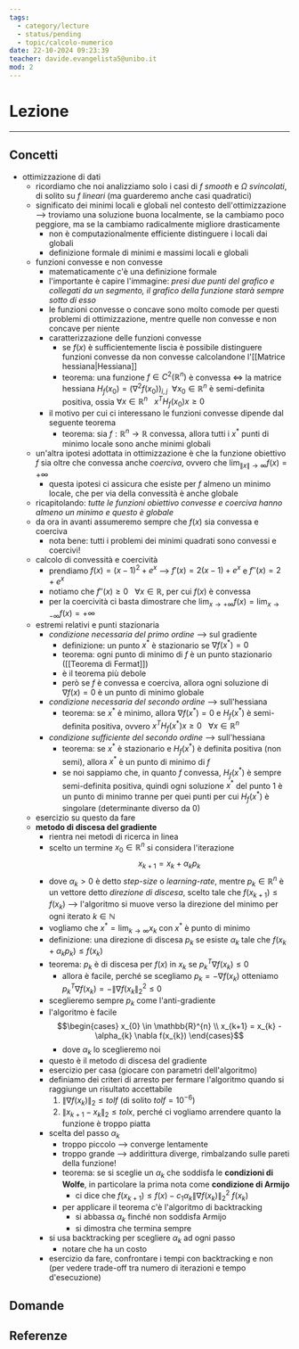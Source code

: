 ```yaml
---
tags:
  - category/lecture
  - status/pending
  - topic/calcolo-numerico
date: 22-10-2024 09:23:39
teacher: davide.evangelista5@unibo.it
mod: 2
---
```

# Lezione
---
## Concetti
- ottimizzazione di dati
	- ricordiamo che noi analizziamo solo i casi di $f$ _smooth_ e $\Omega$ _svincolati_, di solito su $f$ _lineari_ (ma guarderemo anche casi quadratici)
	- significato dei minimi locali e globali nel contesto dell'ottimizzazione --> troviamo una soluzione buona localmente, se la cambiamo poco peggiore, ma se la cambiamo radicalmente migliore drasticamente
		- non è computazionalmente efficiente distinguere i locali dai globali
		- definizione formale di minimi e massimi locali e globali
	- funzioni convesse e non convesse
		- matematicamente c'è una definizione formale
		- l'importante è capire l'immagine: _presi due punti del grafico e collegati da un segmento, il grafico della funzione starà sempre sotto di esso_
		- le funzioni convesse o concave sono molto comode per questi problemi di ottimizzazione, mentre quelle non convesse e non concave per niente
		- caratterizzazione delle funzioni convesse
			- se $f(x)$ è sufficientemente liscia è possibile distinguere funzioni convesse da non convesse calcolandone l'[[Matrice hessiana|Hessiana]]
			- teorema: una funzione $f \in C^{2}(\mathbb{R}^{n})$ è convessa $\iff$ la matrice hessiana $H_{f}(x_{0}) = (\nabla^{2}f(x_{0}))_{i,j} \ \ \forall x_{0} \in \mathbb{R}^{n}$ è semi-definita positiva, ossia $\forall x \in \mathbb{R}^{n} \ \ \ x^{T}H_{f}(x_{0})x \geq 0$
		- il motivo per cui ci interessano le funzioni convesse dipende dal seguente teorema
			- teorema: sia $f: \mathbb{R}^{n} \to \mathbb{R}$ convessa, allora tutti i $x^{*}$ punti di minimo locale sono anche minimi globali
	- un'altra ipotesi adottata in ottimizzazione è che la funzione obiettivo $f$ sia oltre che convessa anche _coerciva_, ovvero che $\lim_{\|x\| \to \infty} f(x) = +\infty$
		- questa ipotesi ci assicura che esiste per $f$ almeno un minimo locale, che per via della convessità è anche globale
	- ricapitolando: _tutte le funzioni obiettivo convesse e coerciva hanno almeno un minimo e questo è globale_
	- da ora in avanti assumeremo sempre che $f(x)$ sia convessa e coerciva
		- nota bene: tutti i problemi dei minimi quadrati sono convessi e coercivi!
	- calcolo di convessità e coercività
		- prendiamo $f(x) = (x-1)^{2} + e^{x}$ --> $f'(x) = 2(x-1) + e^{x}$ e $f''(x) = 2 + e^{x}$
		- notiamo che $f''(x) \geq 0 \ \ \ \forall x \in \mathbb{R}$, per cui $f(x)$ è convessa
		- per la coercività ci basta dimostrare che $\lim_{x \to +\infty} f(x) = \lim_{x \to -\infty}f(x) = +\infty$
	- estremi relativi e punti stazionaria
		- _condizione necessaria del primo ordine_ --> sul gradiente
			- definizione: un punto $x^{*}$ è stazionario se $\nabla f(x^{*}) = 0$
			- teorema: ogni punto di minimo di $f$ è un punto stazionario ([[Teorema di Fermat]])
			- è il teorema più debole
			- però se $f$ è convessa e coerciva, allora ogni soluzione di $\nabla f(x) = 0$ è un punto di minimo globale
		- _condizione necessaria del secondo ordine_ --> sull'hessiana
			- teorema: se $x^{*}$ è minimo, allora $\nabla f(x^{*}) = 0$ e $H_{f}(x^{*})$ è semi-definita positiva, ovvero $x^{T}H_{f}(x^{*})x \geq 0 \ \ \ \forall x \in \mathbb{R}^{n}$
		- _condizione sufficiente del secondo ordine_ --> sull'hessiana
			- teorema: se $x^{*}$ è stazionario e $H_{f}(x^{*})$ è definita positiva (non semi), allora $x^{*}$ è un punto di minimo di $f$
			- se noi sappiamo che, in quanto $f$ convessa, $H_{f}(x^{*})$ è sempre semi-definita positiva, quindi ogni soluzione $x^{*}$ del punto 1 è un punto di minimo tranne per quei punti per cui $H_{f}(x^{*})$ è singolare (determinante diverso da 0)
	- esercizio su questo da fare
	- **metodo di discesa del gradiente**
		- rientra nei metodi di ricerca in linea
		- scelto un termine $x_{0} \in \mathbb{R}^{n}$ si considera l'iterazione $$x_{k+1} = x_{k} + \alpha_{k}p_{k}$$
		- dove $\alpha_{k} > 0$ è detto _step-size_ o _learning-rate_, mentre $p_{k} \in \mathbb{R}^{n}$ è un vettore detto _direzione di discesa_, scelto tale che $f(x_{k+1}) \leq f(x_{k})$ --> l'algoritmo si muove verso la direzione del minimo per ogni iterato $k \in \mathbb{N}$
		- vogliamo che $x^{*} = \lim_{k \to \infty} x_{k}$ con $x^{*}$ è punto di minimo
		- definizione: una direzione di discesa $p_{k}$ se esiste $\alpha_{k}$ tale che $f(x_{k} + \alpha_{k}p_{k}) \leq f(x_{k})$
		- teorema: $p_{k}$ è di discesa per $f(x)$ in $x_{k}$ se $p_{k}^{T} \nabla f(x_{k}) \leq 0$
			- allora è facile, perché se scegliamo $p_{k} = -\nabla f(x_{k})$ otteniamo $p_{k}^{T} \nabla f(x_{k}) = - \|\nabla f(x_{k}\|_{2}^{2} \leq 0$
		- sceglieremo sempre $p_{k}$ come l'anti-gradiente
		- l'algoritmo è facile $$\begin{cases} x_{0} \in \mathbb{R}^{n} \\ x_{k+1} = x_{k} - \alpha_{k} \nabla f(x_{k}) \end{cases}$$
			- dove $\alpha_{k}$ lo sceglieremo noi
		- questo è il metodo di discesa del gradiente
		- esercizio per casa (giocare con parametri dell'algoritmo)
		- definiamo dei criteri di arresto per fermare l'algoritmo quando si raggiunge un risultato accettabile
			1. $\|\nabla f(x_{k})\|_{2} \leq tolf$ (di solito $tolf = 10^{-6}$)
			2. $\|x_{k+1} - x_{k}\|_{2} \leq tolx$, perché ci vogliamo arrendere quanto la funzione è troppo piatta
		- scelta del passo $\alpha_{k}$
			- troppo piccolo --> converge lentamente
			- troppo grande --> addirittura diverge, rimbalzando sulle pareti della funzione!
			- teorema: se si sceglie un $\alpha_{k}$ che soddisfa le **condizioni di Wolfe**, in particolare la prima nota come **condizione di Armijo**
				- ci dice che $f(x_{k+1}) \leq f(x) - c_{1}\alpha_{k}\|\nabla f(x_{k})\|_{2}^{2} \ f(x_{k})$
			- per applicare il teorema c'è l'algoritmo di backtracking
				- si abbassa $\alpha_{k}$ finché non soddisfa Armijo
				- si dimostra che termina sempre
		- si usa backtracking per scegliere $\alpha_{k}$ ad ogni passo
			- notare che ha un costo
		- esercizio da fare, confrontare i tempi con backtracking e non (per vedere trade-off tra numero di iterazioni e tempo d'esecuzione)

## Domande

## Referenze
